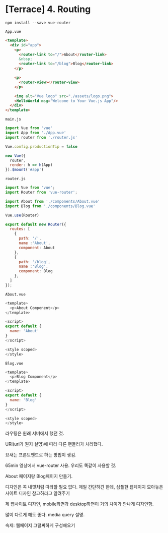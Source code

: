 # [Terrace] 4. Routing

```
npm install --save vue-router
```

`App.vue`
```html
<template>
  <div id="app">
    <p>
      <router-link to="/">About</router-link>
      &nbsp;
      <router-link to="/blog">Blog</router-link>
    </p>

    <p>
      <router-view></router-view>
    </p>

    <img alt="Vue logo" src="./assets/logo.png">
    <HelloWorld msg="Welcome to Your Vue.js App"/>
  </div>
</template>
```

`main.js`

```javascript
import Vue from 'vue'
import App from './App.vue'
import router from './router.js'

Vue.config.productionTip = false

new Vue({
  router,
  render: h => h(App)
}).$mount('#app')
```


`router.js`

```javascript
import Vue from 'vue';
import Router from 'vue-router';

import About from './components/About.vue'
import Blog from './components/Blog.vue'

Vue.use(Router)

export default new Router({
  routes: [
    {
      path: '/',
      name :'About',
      component: About
    },
    {
      path: '/blog',
      name :'Blog',
      component: Blog
    },
  ]
});
```

`About.vue`

```javascript
<template>
  <p>About Component</p>
</template>

<script>
export default {
  name: 'About'
}
</script>

<style scoped>
</style>
```

`Blog.vue`

```javascript
<template>
  <p>Blog Component</p>
</template>

<script>
export default {
  name: 'Blog'
}
</script>

<style scoped>
</style>
```


라우팅은 원래 서버에서 했던 것.

URI(uri가 뭔지 설명)에 따라 다른 핸들러가 처리했다.

요새는 프론트엔드로 하는 방법이 생김.

65min 영상에서 vue-router 사용. 우리도 똑같이 사용할 것.

About 페이지랑 Blog페이지 만들기.

디자인은 꼭 내껏처럼 따라할 필요 없다. 제일 간단하긴 한데, 심플한 웹페이지 모아놓은 사이트 디자인 참고하라고 알려주기

제 웹사이트 디자인, mobile화면과 desktop화면이 거의 차이가 안나게 디자인함.

많이 다르게 해도 좋다. media query 설명.

숙제: 웹페이지 그럴싸하게 구성해오기